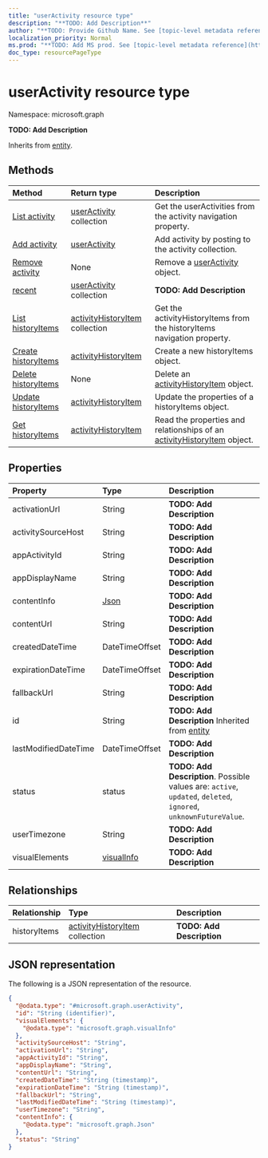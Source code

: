 ```yaml
---
title: "userActivity resource type"
description: "**TODO: Add Description**"
author: "**TODO: Provide Github Name. See [topic-level metadata reference](https://msgo.azurewebsites.net/add/document/guidelines/metadata.html#topic-level-metadata)**"
localization_priority: Normal
ms.prod: "**TODO: Add MS prod. See [topic-level metadata reference](https://msgo.azurewebsites.net/add/document/guidelines/metadata.html#topic-level-metadata)**"
doc_type: resourcePageType
---
```


# userActivity resource type


Namespace: microsoft.graph

**TODO: Add Description**


Inherits from [entity](../resources/entity.md).

## Methods
|Method|Return type|Description|
|:---|:---|:---|
|[List activity](../api/projectrome-activityhistoryitem-list-activity.md)|[userActivity](../resources/projectrome-useractivity.md) collection|Get the userActivities from the activity navigation property.|
|[Add activity](../api/projectrome-activityhistoryitem-post-activity.md)|[userActivity](../resources/projectrome-useractivity.md)|Add activity by posting to the activity collection.|
|[Remove activity](../api/projectrome-activityhistoryitem-delete-activity.md)|None|Remove a [userActivity](../resources/projectrome-useractivity.md) object.|
|[recent](../api/projectrome-useractivity-recent.md)|[userActivity](../resources/projectrome-useractivity.md) collection|**TODO: Add Description**|
|[List historyItems](../api/projectrome-useractivity-list-historyitems.md)|[activityHistoryItem](../resources/projectrome-activityhistoryitem.md) collection|Get the activityHistoryItems from the historyItems navigation property.|
|[Create historyItems](../api/projectrome-useractivity-post-historyitems.md)|[activityHistoryItem](../resources/projectrome-activityhistoryitem.md)|Create a new historyItems object.|
|[Delete historyItems](../api/projectrome-useractivity-delete-historyitems.md)|None|Delete an [activityHistoryItem](../resources/projectrome-activityhistoryitem.md) object.|
|[Update historyItems](../api/projectrome-useractivity-update-historyitems.md)|[activityHistoryItem](../resources/projectrome-activityhistoryitem.md)|Update the properties of a historyItems object.|
|[Get historyItems](../api/projectrome-useractivity-get-activityhistoryitem.md)|[activityHistoryItem](../resources/projectrome-activityhistoryitem.md)|Read the properties and relationships of an [activityHistoryItem](../resources/projectrome-activityhistoryitem.md) object.|

## Properties
|Property|Type|Description|
|:---|:---|:---|
|activationUrl|String|**TODO: Add Description**|
|activitySourceHost|String|**TODO: Add Description**|
|appActivityId|String|**TODO: Add Description**|
|appDisplayName|String|**TODO: Add Description**|
|contentInfo|[Json](../resources/intune-json.md)|**TODO: Add Description**|
|contentUrl|String|**TODO: Add Description**|
|createdDateTime|DateTimeOffset|**TODO: Add Description**|
|expirationDateTime|DateTimeOffset|**TODO: Add Description**|
|fallbackUrl|String|**TODO: Add Description**|
|id|String|**TODO: Add Description** Inherited from [entity](../resources/entity.md)|
|lastModifiedDateTime|DateTimeOffset|**TODO: Add Description**|
|status|status|**TODO: Add Description**. Possible values are: `active`, `updated`, `deleted`, `ignored`, `unknownFutureValue`.|
|userTimezone|String|**TODO: Add Description**|
|visualElements|[visualInfo](../resources/projectrome-visualinfo.md)|**TODO: Add Description**|

## Relationships
|Relationship|Type|Description|
|:---|:---|:---|
|historyItems|[activityHistoryItem](../resources/projectrome-activityhistoryitem.md) collection|**TODO: Add Description**|

## JSON representation
The following is a JSON representation of the resource.
<!-- {
  "blockType": "resource",
  "keyProperty": "id",
  "@odata.type": "microsoft.graph.userActivity",
  "baseType": "microsoft.graph.entity",
  "openType": false
}
-->
``` json
{
  "@odata.type": "#microsoft.graph.userActivity",
  "id": "String (identifier)",
  "visualElements": {
    "@odata.type": "microsoft.graph.visualInfo"
  },
  "activitySourceHost": "String",
  "activationUrl": "String",
  "appActivityId": "String",
  "appDisplayName": "String",
  "contentUrl": "String",
  "createdDateTime": "String (timestamp)",
  "expirationDateTime": "String (timestamp)",
  "fallbackUrl": "String",
  "lastModifiedDateTime": "String (timestamp)",
  "userTimezone": "String",
  "contentInfo": {
    "@odata.type": "microsoft.graph.Json"
  },
  "status": "String"
}
```

